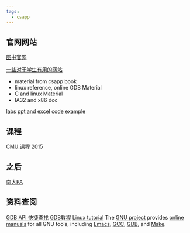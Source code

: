 ```yaml
---
tags:
  - csapp
---
```

## 官网网站

[图书官网](https://csapp.cs.cmu.edu/3e/home.html)

[一些对于学生有用的网站](https://csapp.cs.cmu.edu/3e/students.html)

- material from csapp book
- linux reference, online GDB Material
- C and linux Material
- IA32 and x86 doc

[labs](http://csapp.cs.cmu.edu/3e/labs.html)
[ppt and excel](http://csapp.cs.cmu.edu/3e/figures.html)
[code example](http://csapp.cs.cmu.edu/3e/code.html)

## 课程

[CMU 课程](https://www.cs.cmu.edu/~213/)
[2015](https://www.cs.cmu.edu/afs/cs/academic/class/15213-f15/www/schedule.html)

##  之后 

[南大PA](https://nju-projectn.github.io/ics-pa-gitbook/ics2019/)

## 资料查阅 

[GDB API 快捷查找](https://csapp.cs.cmu.edu/3e/docs/gdbnotes-x86-64.pdf)
[GDB教程](https://beej.us/guide/bggdb/)
[Linux tutorial](https://heather.cs.ucdavis.edu/matloff/public_html/unix.html)
The [GNU project](http://www.gnu.org/) provides [online manuals](http://www.gnu.org/manual/) for all GNU tools, including [Emacs](http://www.gnu.org/software/emacs), [GCC](http://www.gnu.org/software/gcc), [GDB](http://www.gnu.org/software/gdb), and [Make](http://www.gnu.org/software/make).

